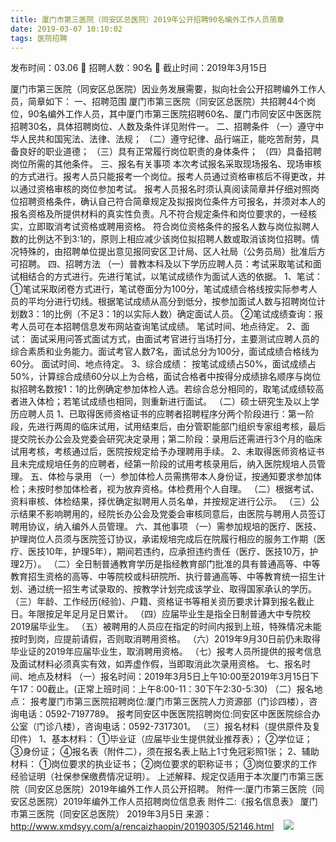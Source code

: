 ```yaml
---
title: 厦门市第三医院（同安区总医院）2019年公开招聘90名编外工作人员简章
date: 2019-03-07 10:10:02
tags: 医院招聘
---
```

发布时间：03.06   🌟   招聘人数：90名   🌈   截止时间：2019年3月15日
<!-- more -->

厦门市第三医院（同安区总医院）因业务发展需要，拟向社会公开招聘编外工作人员，简章如下：
一、招聘范围
厦门市第三医院（同安区总医院）共招聘44个岗位，90名编外工作人员，其中厦门市第三医院招聘60名、厦门市同安区中医医院招聘30名，具体招聘岗位、人数及条件详见附件一。
二、招聘条件
（一）遵守中华人民共和国宪法、法律、法规；
（二）遵守纪律、品行端正，能吃苦耐劳，具备良好的职业道德；
（三）具有正常履行岗位职责的身体条件；
（四）具备招聘岗位所需的其他条件。
三、报名有关事项
本次考试报名采取现场报名、现场审核的方式进行。报考人员只能报考一个岗位。报考人员通过资格审核后不得更改，并以通过资格审核的岗位参加考试。
报考人员报名时须认真阅读简章并仔细对照岗位招聘资格条件，确认自己符合简章规定及拟报岗位条件方可报名，并须对本人的报名资格及所提供材料的真实性负责。凡不符合规定条件和岗位要求的，一经核实，立即取消考试资格或聘用资格。
符合岗位资格条件的报名人数与岗位拟聘人数的比例达不到3:1的，原则上相应减少该岗位拟招聘人数或取消该岗位招聘。情况特殊的，由招聘单位提出意见报同安区卫计局、区人社局（公务员局）批准后方可招聘。
四、招聘方法
（一）普教本科及以下学历应聘人员：考试采取笔试和面试相结合的方式进行。先进行笔试，以笔试成绩作为面试人选的依据。
1、笔试：
①笔试采取闭卷方式进行，笔试卷面分为100分，笔试成绩合格线按实际参考人员的平均分进行切线。根据笔试成绩从高分到低分，按参加面试人数与招聘岗位计划数3：1的比例（不足3：1的以实际人数）确定面试人员。
②笔试成绩查询：报考人员可在本招聘信息发布网站查询笔试成绩。
笔试时间、地点待定。
2、面试：
面试采用问答式面试方式，由面试考官进行当场打分，主要测试应聘人员的综合素质和业务能力。面试考官人数7名，面试总分为100分，面试成绩合格线为60分。
面试时间、地点待定。
3、综合成绩：
按笔试成绩占50%，面试成绩占50%，计算综合成绩60分以上为合格，面试合格者中按得分成绩排名顺序与岗位拟招聘名数按1：1的比例确定参加体检人选。若综合总分相同的，取笔试成绩较高者进入体检；若笔试成绩也相同，则重新进行面试。
（二）硕士研究生及以上学历应聘人员
1、已取得医师资格证书的应聘者招聘程序分两个阶段进行：第一阶段，先进行两周的临床试用，试用结束后，由分管职能部门组织专家组考核，最后提交院长办公会及党委会研究决定录用；第二阶段：录用后还需进行3个月的临床试用考核，考核通过后，医院按规定给予办理聘用手续。
2、未取得医师资格证书且未完成规培任务的应聘者，经第一阶段的试用考核录用后，纳入医院规培人员管理。
五、体检与录用
（一）参加体检人员需携带本人身份证，按通知要求参加体检；未按时参加体检者，视为放弃资格。体检费用个人自理。
（二）根据考试、资料审核、体检结果，择优确定拟聘用人员名单，并按规定进行公示。
（三）公示结果不影响聘用的，经院长办公会及党委会审核同意后，由医院与聘用人员签订聘用协议，纳入编外人员管理。
六、其他事项
（一）需参加规培的医疗、医技、护理岗位人员须与医院签订协议，承诺规培完成后在院履行相应的服务工作期（医疗、医技10年，护理5年），期间若违约，应承担违约责任（医疗、医技10万，护理2万）。
（二）全日制普通教育学历是指经教育部门批准的具有普通高等、中等教育招生资格的高等、中等院校或科研院所、执行普通高等、中等教育统一招生计划、通过统一招生考试录取的、按教学计划完成该学业、取得国家承认的学历。
（三）年龄、工作经历(经验)、户籍、资格证书等相关资历要求计算到报名截止日。年限按足年足月足日累计。
（四）应届毕业生是指全日制普通大中专院校2019届毕业生。
（五）被聘用的人员应在指定的时间内报到上班，特殊情况未能按时到岗，应提前请假，否则取消聘用资格。
（六）2019年9月30日前仍未取得毕业证的2019年应届毕业生，取消聘用资格。
（七）报考人员所提供的报考信息及面试材料必须真实有效，如弄虚作假，当即取消此次录用资格。
七、报名时间、地点及材料
（一）报名时间：2019年3月5日上午10:00至2019年3月15日下午17：00截止。(正常上班时间：上午8:00-11：30下午2:30-5:30)
（二）报名地点：
报考厦门市第三医院招聘岗位:厦门市第三医院人力资源部（门诊四楼），咨询电话：0592-7197789。
报考同安区中医医院招聘岗位:同安区中医医院综合办公室（门诊八楼），咨询电话：0592-7317301。
（三）报名材料（提供原件及复印件）
1、基本材料：
①毕业证（应届毕业生提供就业推荐表）；
②学位证；
③身份证；
④报名表（附件二），须在报名表上贴上1寸免冠彩照1张；
2、辅助材料：
①岗位要求的执业证书；
②岗位要求的职称证书；
③岗位要求的工作经验证明（社保参保缴费情况证明）。
上述解释、规定仅适用于本次厦门市第三医院（同安区总医院）2019年编外工作人员公开招聘。
附件一:厦门市第三医院（同安区总医院）2019年编外工作人员招聘岗位信息表
附件二:《报名信息表》
厦门市第三医院（同安区总医院）
2019年3月5日
来源：
http://www.xmdsyy.com/a/rencaizhaopin/20190305/52146.html
 
 ![](https://cdn.weiweiblog.cn/20181015134814.png)